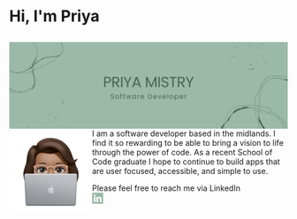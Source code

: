 <!-- markdownlint-disable MD033 -->
<h1 align="left">Hi, I'm Priya</h1>

## <img align="left" src="./img/img.png" width="1000" alt="banner that says Priya Mistry - Software Developer">

## <img align="left" width="150" height="150" src="./img/img_priya.png">

<!-- markdownlint-enable MD033 -->

I am a software developer based in the midlands.
I find it so rewarding to be able to bring a vision to life through the power of code. As a recent School of Code graduate I hope to continue to build apps that are user focused, accessible, and simple to use.

<!-- markdownlint-disable MD033 -->

<p>Please feel free to reach me via LinkedIn  <br/>
<a href="https://www.linkedin.com/in/priya-m/"><img src="./img/linkedin_icon.png" width="20"alt="LinkedIn Logo"/></a></p>

<!-- markdownlint-enable MD033 -->
